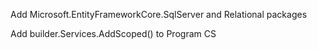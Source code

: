 
Add Microsoft.EntityFrameworkCore.SqlServer and Relational packages

Add builder.Services.AddScoped<NotificationService>() to Program CS 